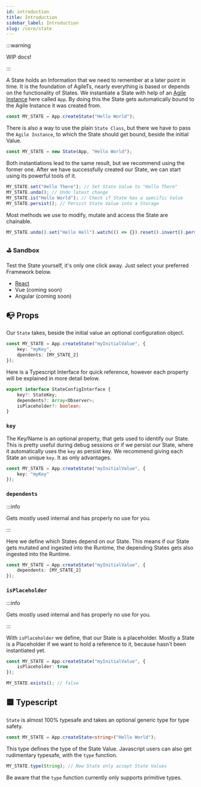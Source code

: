 ```yaml
---
id: introduction
title: Introduction
sidebar_label: Introduction
slug: /core/state
---
```


:::warning

WIP docs!

:::

A State holds an Information that we need to remember at a later point in time.
It is the foundation of AgileTs, nearly everything is based or depends on the functionality of States.
We instantiate a State with help of an [Agile Instance](../agile-instance/Introduction.md) here called `App`.
By doing this the State gets automatically bound to the Agile Instance it was created from.
```ts
const MY_STATE = App.createState("Hello World");
```
There is also a way to use the plain `State Class`,
but there we have to pass the `Agile Instance`, to which the State should get bound, beside the initial Value.
```ts
const MY_STATE = new State(App, "Hello World");
```
Both instantiations lead to the same result, but we recommend using the former one.
After we have successfully created our State, we can start using its powerful tools of it.
```ts
MY_STATE.set("Hello There"); // Set State Value to "Hello There"
MY_STATE.undo(); // Undo latest change
MY_STATE.is("Hello World"); // Check if State has a specific Value
MY_STATE.persist(); // Persist State Value into a Storage
```
Most methods we use to modify, mutate and access the State are chainable.
```ts
MY_STATE.undo().set("Hello Hell").watch(() => {}).reset().invert().persist().type(String);
```

### ⛳️ Sandbox
Test the State yourself, it's only one click away. Just select your preferred Framework below.
- [React](https://codesandbox.io/s/agilets-first-state-f12cz)
- Vue (coming soon)
- Angular (coming soon)

## 📭 Props

Our `State` takes, beside the initial value an optional configuration object.
```ts
const MY_STATE = App.createState("myInitialValue", {
    key: "myKey",
    dpendents: [MY_STATE_2]
});
```
Here is a Typescript Interface for quick reference, however
each property will be explained in more detail below.
```ts
export interface StateConfigInterface {
    key?: StateKey;
    dependents?: Array<Observer>;
    isPlaceholder?: boolean;
}
```

### `key`
The Key/Name is an optional property, that gets used to identify our State.
This is pretty useful during debug sessions or if we persist our State,
where it automatically uses the `key` as persist key.
We recommend giving each State an unique `key`. It as only advantages.
```ts
const MY_STATE = App.createState("myInitialValue", {
    key: "myKey"
});
```

### `dependents`

:::info

Gets mostly used internal and has properly no use for you.

:::

Here we define which States depend on our State.
This means if our State gets mutated and ingested into the Runtime,
the depending States gets also ingested into the Runtime.
```ts
const MY_STATE = App.createState("myInitialValue", {
    dependents: [MY_STATE_2]
});
```

### `isPlaceholder`

:::info

Gets mostly used internal and has properly no use for you.

:::

With `isPlaceholder` we define, that our State is a placeholder.
Mostly a State is a Placeholder if we want to hold a reference to it, because hasn't been instantiated yet.
```ts
const MY_STATE = App.createState("myInitialValue", {
    isPlaceholder: true
});

MY_STATE.exists(); // false
```

## 🟦 Typescript

`State` is almost 100% typesafe and takes an optional generic type for type safety.
```ts
const MY_STATE = App.createState<string>("Hello World");
```
This type defines the type of the State Value.
Javascript users can also get rudimentary typesafe, with the `type` function.
```ts
MY_STATE.type(String); // Now State only accept State Values
```
Be aware that the `type` function currently only supports primitive types.
